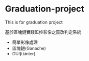 # Graduation-project
This is for graduation project

基於區塊鏈實踐監控影像之竄改判定系統
- 簡單影像處理
- 區塊鏈(Ganache)
- GUI(tkinter)
